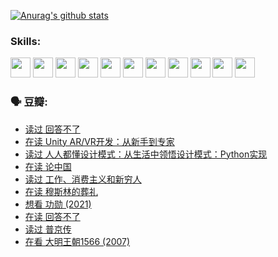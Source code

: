 
[![Anurag's github stats](https://github-readme-stats.vercel.app/api?username=w940853815)](https://github.com/anuraghazra/github-readme-stats)

### Skills:

<code><img height="32" src="https://cdn.jsdelivr.net/npm/simple-icons@v5/icons/python.svg"></code>
<code><img height="32" src="https://cdn.jsdelivr.net/npm/simple-icons@v5/icons/javascript.svg"></code>
<code><img height="32" src="https://cdn.jsdelivr.net/npm/simple-icons@v5/icons/django.svg"></code>
<code><img height="32" src="https://cdn.jsdelivr.net/npm/simple-icons@v5/icons/flask.svg"></code>
<code><img height="32" src="https://cdn.jsdelivr.net/npm/simple-icons@v5/icons/vuetify.svg"></code>
<code><img height="32" src="https://cdn.jsdelivr.net/npm/simple-icons@v5/icons/git.svg"></code>
<code><img height="32" src="https://cdn.jsdelivr.net/npm/simple-icons@v5/icons/docker.svg"></code>
<code><img height="32" src="https://cdn.jsdelivr.net/npm/simple-icons@v5/icons/postgresql.svg"></code>
<code><img height="32" src="https://cdn.jsdelivr.net/npm/simple-icons@v5/icons/elasticsearch.svg"></code>
<code><img height="32" src="https://cdn.jsdelivr.net/npm/simple-icons@v5/icons/macos.svg"></code>
<code><img height="32" src="https://cdn.jsdelivr.net/npm/simple-icons@v5/icons/linux.svg"></code>

### 🗣 豆瓣:

<!-- DOUBAN-ACTIVITIES:START -->
- [读过 回答不了](https://www.douban.com/people/136069238/status/3812155932/?_i=48657197)
- [在读 Unity AR/VR开发：从新手到专家](https://www.douban.com/people/136069238/status/3810864648/?_i=48657197)
- [读过 人人都懂设计模式：从生活中领悟设计模式：Python实现](https://www.douban.com/people/136069238/status/3806334005/?_i=48657197)
- [在读 论中国](https://www.douban.com/people/136069238/status/3805671678/?_i=48657197)
- [读过 工作、消费主义和新穷人](https://www.douban.com/people/136069238/status/3803834644/?_i=48657197)
- [在读 穆斯林的葬礼](https://www.douban.com/people/136069238/status/3802824932/?_i=48657197)
- [想看 功勋‎ (2021)](https://www.douban.com/people/136069238/status/3802127044/?_i=48657197)
- [在读 回答不了](https://www.douban.com/people/136069238/status/3802078489/?_i=48657197)
- [读过 普京传](https://www.douban.com/people/136069238/status/3802076688/?_i=48657197)
- [在看 大明王朝1566‎ (2007)](https://www.douban.com/people/136069238/status/3800275133/?_i=48657197)
<!-- DOUBAN-ACTIVITIES:END -->
<!--
**w940853815/w940853815** is a ✨ _special_ ✨ repository because its `README.md` (this file) appears on your GitHub profile.

Here are some ideas to get you started:

- 🔭 I’m currently working on ...
- 🌱 I’m currently learning ...
- 👯 I’m looking to collaborate on ...
- 🤔 I’m looking for help with ...
- 💬 Ask me about ...
- 📫 How to reach me: ...
- 😄 Pronouns: ...
- ⚡ Fun fact: ...
-->
